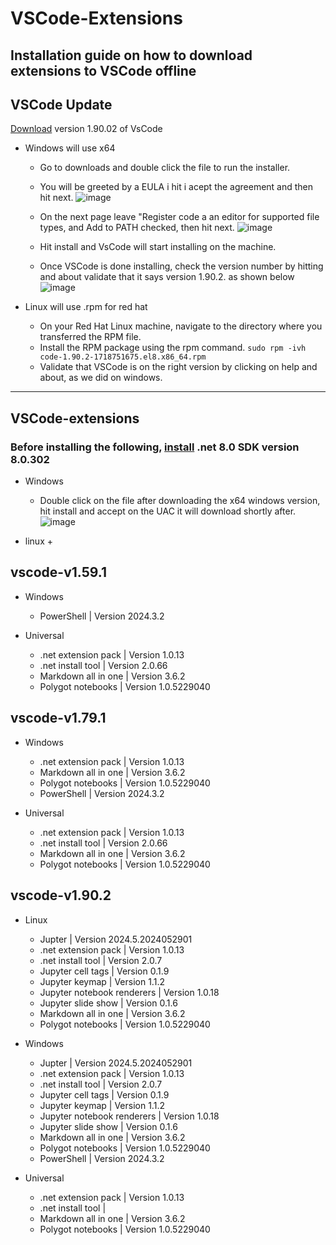 
# VSCode-Extensions

Installation guide on how to download extensions to VSCode offline
---
## VSCode Update
[Download](https://code.visualstudio.com/download) version 1.90.02 of VsCode 
+ Windows will use x64 
  
  + Go to downloads and double click the file to run the installer.
  
  +  You will be greeted by a EULA i hit i acept the agreement and then hit next. ![image](https://github.com/Unanimousangel/VSCode/assets/71099427/2ff53d1c-bdf0-41fa-9a95-04cc8f43e0d4)

  
  +  On the next page leave "Register code a an editor for supported file types, and Add to PATH checked, then hit next. ![image](https://github.com/Unanimousangel/VSCode/assets/71099427/131a2993-a1dc-4a38-989a-a660bae31ff2)

  + Hit install and VsCode will start installing on the machine.
  + Once VSCode is done installing, check the version number by hitting and about validate that it says version 1.90.2. as shown below ![image](https://github.com/Unanimousangel/VSCode/assets/71099427/5d7728ac-e87a-487c-b217-1cbe4fbddcdc)

+ Linux will use .rpm for red hat
  + On your Red Hat Linux machine, navigate to the directory where you transferred the RPM file.
  + Install the RPM package using the rpm command. 
  `sudo rpm -ivh code-1.90.2-1718751675.el8.x86_64.rpm` 
  + Validate that VSCode is on the right version by clicking on help and about, as we did on windows.
---
## VSCode-extensions
### Before installing the following, [install](https://dotnet.microsoft.com/en-us/download/dotnet/8.0) .net 8.0 SDK version 8.0.302 
+ Windows
  + Double click on the file after downloading the x64 windows version, hit install and accept on the UAC it will  download shortly after.
    ![image](https://github.com/Unanimousangel/VSCode/assets/71099427/a38d3db8-7683-4a78-84e6-8734ffa02274)

+ linux
  + 

##  vscode-v1.59.1
  

  + Windows
    + PowerShell | Version 2024.3.2 

  + Universal
    + .net extension pack | Version 1.0.13
    + .net install tool | Version 2.0.66
    + Markdown all in one | Version 3.6.2
    + Polygot notebooks | Version 1.0.5229040

## vscode-v1.79.1
  + Windows
    + .net extension pack | Version 1.0.13
    + Markdown all in one | Version 3.6.2
    + Polygot notebooks | Version 1.0.5229040
    + PowerShell | Version 2024.3.2 
   
  + Universal
    + .net extension pack | Version 1.0.13
    + .net install tool | Version 2.0.66
    + Markdown all in one | Version 3.6.2
    + Polygot notebooks | Version 1.0.5229040
  
## vscode-v1.90.2
  + Linux
    + Jupter | Version 2024.5.2024052901
    + .net extension pack | Version 1.0.13
    + .net install tool | Version 2.0.7
    + Jupyter cell tags | Version  0.1.9
    + Jupyter keymap | Version 1.1.2
    + Jupyter notebook renderers | Version 1.0.18
    + Jupyter slide show | Version  0.1.6
    + Markdown all in one | Version 3.6.2
    + Polygot notebooks | Version 1.0.5229040
  
  + Windows
    + Jupter | Version 2024.5.2024052901
    + .net extension pack | Version 1.0.13
    + .net install tool | Version 2.0.7
    + Jupyter cell tags | Version  0.1.9
    + Jupyter keymap | Version 1.1.2
    + Jupyter notebook renderers | Version 1.0.18
    + Jupyter slide show | Version  0.1.6
    + Markdown all in one | Version 3.6.2
    + Polygot notebooks | Version 1.0.5229040
    + PowerShell | Version 2024.3.2 
  
  + Universal
    + .net extension pack | Version 1.0.13
    + .net install tool |
    + Markdown all in one | Version 3.6.2
    + Polygot notebooks | Version 1.0.5229040
















